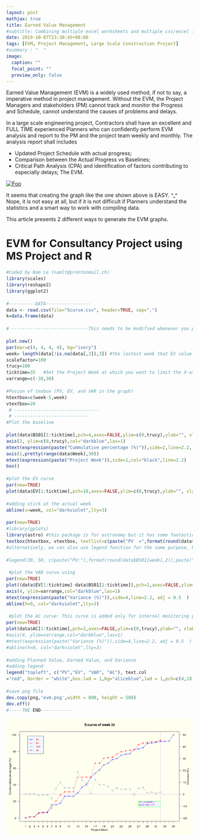 ```yaml
---
layout: post
mathjax: true
title: Earned Value Management
#subtitle: Combining multiple excel worksheets and multiple csv/excel files in a dataframe?
date: 2019-10-07T23:30:45+08:00
tags: [EVM, Project Management, Large Scale Construction Project]
#summary : "  "
image:
  caption: ""
  focal_point: ""
  preview_only: false
---
```


Earned Value Management (EVM) is a widely used method, if not to say, a imperative method in project management. Without the EVM, the Project Managers and stakeholders (PM) cannot track and monitor the Progress and Schedule, cannot understand the causes of problems and delays.

In a large scale engineering project, Contractors shall have an excellent and FULL TIME experienced Planners who can confidently perform EVM analysis and report to the PM and the project team weekly and monthly. The analysis report shall includes

- Updated Project Schedule with actual progress;
- Comparison between the Actual Progress vs Baselines;
- Critical Path Analysis (CPA) and identification of factors contributing to especially delays;
The EVM.


<a href="http://namkyodai.github.io" rel="some text">![Foo](https://upload.wikimedia.org/wikipedia/commons/2/20/EarnedValueChartNormalized.jpg)</a>

It seems that creating the graph like the one shown above is EASY. ^_^ Nope, it is not easy at all, but if it is not difficult if Planners understand the statistics and a smart way to work with compiling data.

This article presents 2 different ways to generate the EVM graphs.

# EVM for Consultancy Project using MS Project and R

```r
#Coded by Nam Le (namlt@prontonmail.ch)
library(scales)
library(reshape2)
library(ggplot2)

#----------DATA-----------------
data <- read.csv(file="Scurve.csv", header=TRUE, sep=",")
k=data.frame(data)

# -----------------------------This needs to be modified whenever you plot

plot.new()
par(mar=c(4, 4, 4, 4), bg="ivory")
week= length(data[!is.na(data[,3]),3]) #the lastest week that EV value is available. Or you can simply put the number of week in instead of using length(data[!is.na(data[,3]),3]). Here 3 is the column.
scalefactor=100
trucy=100
ticktime=35   #Set the Project Week at which you want to limit the X-axis
varrange=c(-30,30)

#Posion of texbox (PV, EV, and VAR in the graph)
htextbox=c(week-5,week)
vtextbox=20
 # --------------------------------
 # ----------------------------
#Plot the baseline

plot(data$BS01[1:ticktime],pch=4,axes=FALSE,ylim=c(0,trucy),ylab="", xlab="",col="blue",type="o",lwd=1,lty=1, main =paste("S-curve of week", week))
axis(2, ylim=c(0,trucy),col="darkblue",las=1)
mtext(expression(paste("Cummulative percentage (%)")),side=2,line=2.2, adj = 0.5 )
axis(1,pretty(range(data$Week),30))
mtext(expression(paste("Project Week")),side=1,col="black",line=2.2)
box()

#plot the EV curve
par(new=TRUE)
plot(data$EV[1:ticktime],pch=18,axes=FALSE,ylim=c(0,trucy),ylab="", xlab="",col="red",type="o",lwd=1,lty=2)

#adding stick at the actual week
abline(v=week, col="darkviolet",lty=3)

par(new=TRUE)
#library(gplots)
library(astro) #this package is for astronomy but it has some fantastic function for plotting. Here I use the textbox function
textbox(htextbox, vtextbox, textlist=c(paste("PV  =",format(round(data$BS01[week],2)),"EV  =",format(round(data$EV[week],2)),"VAR=",format(round(data$EV[week]-data$BS01[week],2)))), justify='f', cex=0.7,col="purple", font=2, border="green", margin=-0.025,adj=0,box=1,fill="aliceblue")
#alternatively, we can also use legend function for the same purpose, but I believe textbox function gives better look.

#legend(30, 50, c(paste("PV:"),format(round(data$BS01[week],2)),paste("EV:"),format(round(data$EV[week],2)), paste("VAR:"),format(round(data$BS01[week]-data$EV[week],2))), col=c("blue","red","green"),cex = 0.6)

 #plot the VAR curve using
par(new=TRUE)
plot((data$EV[1:ticktime]-data$BS01[1:ticktime]),pch=1,axes=FALSE,ylim=varrange,ylab="", xlab="",col="cadetblue4",type="o",lwd=1,lty=3)
axis(4, ylim=varrange,col="darkblue",las=1)
mtext(expression(paste("Variance (%)")),side=4,line=2.2, adj = 0.5  )
abline(h=0, col="darkviolet",lty=3)

 #plot the AC curve: This curve is added only for internal monitoring purpose. Shall not give this to the other stakeholders.
par(new=TRUE)
plot(data$AC[1:ticktime],pch=2,axes=FALSE,ylim=c(0,trucy),ylab="", xlab="",col="violetred3",type="o",lwd=1,lty=1)
#axis(4, ylim=varrange,col="darkblue",las=1)
#mtext(expression(paste("Variance (%)")),side=4,line=2.2, adj = 0.5  )
#abline(h=0, col="darkviolet",lty=3)

#adding Planned Value, Earned Value, and Variance
#adding legend
legend("topleft", c("PV","EV", "VAR", "AC"), text.col
="red", border = "white",box.lwd = 1,bg="aliceblue",lwd = 1,pch=c(4,18,1,2),lty =c(1,2,3,1),  col=c("blue","red","cadetblue4","violetred3"),inset = .05,cex=0.8)

#save png file
dev.copy(png,'evm.png',width = 800, height = 500)
dev.off()
#-----THE END------------
```

<a href="http://namkyodai.github.io" rel="some text">![Foo](https://raw.githubusercontent.com/namkyodai/BusinessAnalytics/master/EVM/evm.png)</a>
